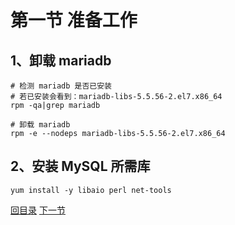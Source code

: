 

# 第一节 准备工作

## 1、卸载 mariadb

```shell
# 检测 mariadb 是否已安装
# 若已安装会看到：mariadb-libs-5.5.56-2.el7.x86_64
rpm -qa|grep mariadb

# 卸载 mariadb
rpm -e --nodeps mariadb-libs-5.5.56-2.el7.x86_64
```



## 2、安装 MySQL 所需库

```shell
yum install -y libaio perl net-tools
```





[回目录](index.html) [下一节](verse02.html)